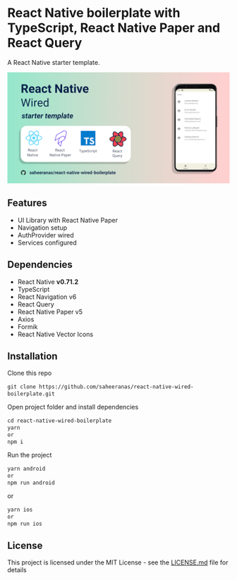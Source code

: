 <!--
  Title: React Native Wired Boilerplate
  Description: A starter template for React Native with TypeScript and React Native Paper
  Author: saheeranas
  -->

# React Native boilerplate with TypeScript, React Native Paper and React Query

A React Native starter template.

<kbd>
  <img src="demo/assets/react-native-wired-boilerplate.png?raw=true">
</kbd>

## Features

- UI Library with React Native Paper
- Navigation setup
- AuthProvider wired
- Services configured

## Dependencies

- React Native **v0.71.2**
- TypeScript
- React Navigation v6
- React Query
- React Native Paper v5
- Axios
- Formik
- React Native Vector Icons

## Installation

Clone this repo

```
git clone https://github.com/saheeranas/react-native-wired-boilerplate.git
```

Open project folder and install dependencies

```
cd react-native-wired-boilerplate
yarn
or
npm i
```

Run the project

```
yarn android
or
npm run android
```

or

```
yarn ios
or
npm run ios
```

## License

This project is licensed under the MIT License - see the [LICENSE.md](LICENSE) file for details
